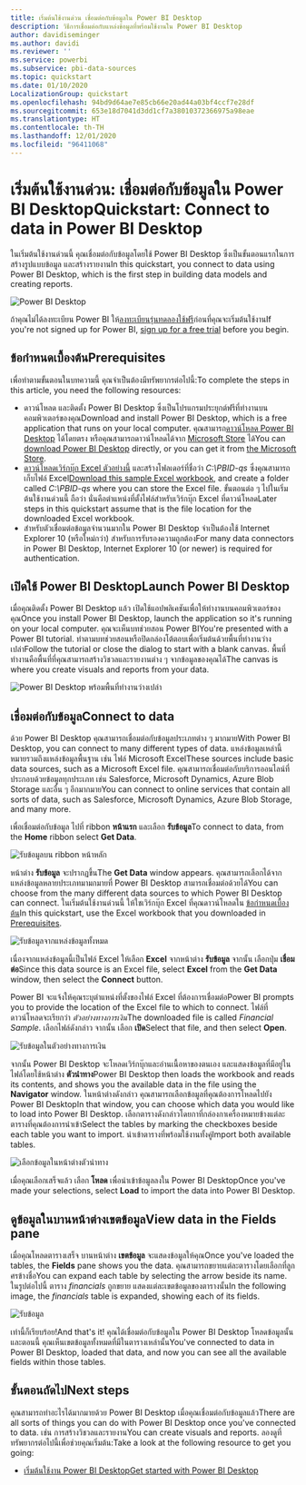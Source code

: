 ```yaml
---
title: เริ่มต้นใช้งานด่วน เชื่อมต่อกับข้อมูลใน Power BI Desktop
description: วิธีการเชื่อมต่อกับแหล่งข้อมูลที่พร้อมใช้งานใน Power BI Desktop
author: davidiseminger
ms.author: davidi
ms.reviewer: ''
ms.service: powerbi
ms.subservice: pbi-data-sources
ms.topic: quickstart
ms.date: 01/10/2020
LocalizationGroup: quickstart
ms.openlocfilehash: 94bd9d64ae7e85cb66e20ad44a03bf4ccf7e28df
ms.sourcegitcommit: 653e18d7041d3dd1cf7a38010372366975a98eae
ms.translationtype: HT
ms.contentlocale: th-TH
ms.lasthandoff: 12/01/2020
ms.locfileid: "96411068"
---
```

# <a name="quickstart-connect-to-data-in-power-bi-desktop"></a><span data-ttu-id="16c3c-103">เริ่มต้นใช้งานด่วน: เชื่อมต่อกับข้อมูลใน Power BI Desktop</span><span class="sxs-lookup"><span data-stu-id="16c3c-103">Quickstart: Connect to data in Power BI Desktop</span></span>

<span data-ttu-id="16c3c-104">ในเริ่มต้นใช้งานด่วนนี้ คุณเชื่อมต่อกับข้อมูลโดยใช้ Power BI Desktop ซึ่งเป็นขั้นตอนแรกในการสร้างรูปแบบข้อมูล และสร้างรายงาน</span><span class="sxs-lookup"><span data-stu-id="16c3c-104">In this quickstart, you connect to data using Power BI Desktop, which is the first step in building data models and creating reports.</span></span>

![Power BI Desktop](media/desktop-what-is-desktop/what-is-desktop_01.png)

<span data-ttu-id="16c3c-106">ถ้าคุณไม่ได้ลงทะเบียน Power BI ให้[ลงทะเบียนรุ่นทดลองใช้ฟรี](https://app.powerbi.com/signupredirect?pbi_source=web)ก่อนที่คุณจะเริ่มต้นใช้งาน</span><span class="sxs-lookup"><span data-stu-id="16c3c-106">If you're not signed up for Power BI, [sign up for a free trial](https://app.powerbi.com/signupredirect?pbi_source=web) before you begin.</span></span>

## <a name="prerequisites"></a><span data-ttu-id="16c3c-107">ข้อกำหนดเบื้องต้น</span><span class="sxs-lookup"><span data-stu-id="16c3c-107">Prerequisites</span></span>

<span data-ttu-id="16c3c-108">เพื่อทำตามขั้นตอนในบทความนี้ คุณจำเป็นต้องมีทรัพยากรต่อไปนี้:</span><span class="sxs-lookup"><span data-stu-id="16c3c-108">To complete the steps in this article, you need the following resources:</span></span>

* <span data-ttu-id="16c3c-109">ดาวน์โหลด และติดตั้ง Power BI Desktop ซึ่งเป็นโปรแกรมประยุกต์ฟรีที่ทำงานบนคอมพิวเตอร์ของคุณ</span><span class="sxs-lookup"><span data-stu-id="16c3c-109">Download and install Power BI Desktop, which is a free application that runs on your local computer.</span></span> <span data-ttu-id="16c3c-110">คุณสามารถ[ดาวน์โหลด Power BI Desktop](https://powerbi.microsoft.com/desktop) ได้โดยตรง หรือคุณสามารถดาวน์โหลดได้จาก [Microsoft Store](https://aka.ms/pbidesktopstore) ได้</span><span class="sxs-lookup"><span data-stu-id="16c3c-110">You can [download Power BI Desktop](https://powerbi.microsoft.com/desktop) directly, or you can get it from [the Microsoft Store](https://aka.ms/pbidesktopstore).</span></span>
* <span data-ttu-id="16c3c-111">[ดาวน์โหลดเวิร์กบุ๊ก Excel ตัวอย่างนี้](https://go.microsoft.com/fwlink/?LinkID=521962) และสร้างโฟลเดอร์ที่ชื่อว่า *C:\PBID-qs* ซึ่งคุณสามารถเก็บไฟล์ Excel</span><span class="sxs-lookup"><span data-stu-id="16c3c-111">[Download this sample Excel workbook](https://go.microsoft.com/fwlink/?LinkID=521962), and create a folder called *C:\PBID-qs* where you can store the Excel file.</span></span> <span data-ttu-id="16c3c-112">ขั้นตอนต่อ ๆ ไปในเริ่มต้นใช้งานด่วนนี้ ถือว่า นั่นคือตำแหน่งที่ตั้งไฟล์สำหรับเวิร์กบุ๊ก Excel ที่ดาวน์โหลด</span><span class="sxs-lookup"><span data-stu-id="16c3c-112">Later steps in this quickstart assume that is the file location for the downloaded Excel workbook.</span></span>
* <span data-ttu-id="16c3c-113">สำหรับตัวเชื่อมต่อข้อมูลจำนวนมากใน Power BI Desktop จำเป็นต้องใช้ Internet Explorer 10 (หรือใหม่กว่า) สำหรับการรับรองความถูกต้อง</span><span class="sxs-lookup"><span data-stu-id="16c3c-113">For many data connectors in Power BI Desktop, Internet Explorer 10 (or newer) is required for authentication.</span></span>

## <a name="launch-power-bi-desktop"></a><span data-ttu-id="16c3c-114">เปิดใช้ Power BI Desktop</span><span class="sxs-lookup"><span data-stu-id="16c3c-114">Launch Power BI Desktop</span></span>

<span data-ttu-id="16c3c-115">เมื่อคุณติดตั้ง Power BI Desktop แล้ว เปิดใช้แอปพลิเคชันเพื่อให้ทำงานบนคอมพิวเตอร์ของคุณ</span><span class="sxs-lookup"><span data-stu-id="16c3c-115">Once you install Power BI Desktop, launch the application so it's running on your local computer.</span></span> <span data-ttu-id="16c3c-116">คุณจะเห็นบทช่วยสอน Power BI</span><span class="sxs-lookup"><span data-stu-id="16c3c-116">You're presented with a Power BI tutorial.</span></span> <span data-ttu-id="16c3c-117">ทำตามบทช่วยสอนหรือปิดกล่องโต้ตอบเพื่อเริ่มต้นด้วยพื้นที่ทำงานว่างเปล่า</span><span class="sxs-lookup"><span data-stu-id="16c3c-117">Follow the tutorial or close the dialog to start with a blank canvas.</span></span> <span data-ttu-id="16c3c-118">พื้นที่ทำงานคือพื้นที่ที่คุณสามารถสร้างวิชวลและรายงานต่าง ๆ จากข้อมูลของคุณได้</span><span class="sxs-lookup"><span data-stu-id="16c3c-118">The canvas is where you create visuals and reports from your data.</span></span>

![Power BI Desktop พร้อมพื้นที่ทำงานว่างเปล่า](media/desktop-quickstart-connect-to-data/qs-connect-data_01.png)

## <a name="connect-to-data"></a><span data-ttu-id="16c3c-120">เชื่อมต่อกับข้อมูล</span><span class="sxs-lookup"><span data-stu-id="16c3c-120">Connect to data</span></span>

<span data-ttu-id="16c3c-121">ด้วย Power BI Desktop คุณสามารถเชื่อมต่อกับข้อมูลประเภทต่าง ๆ มากมาย</span><span class="sxs-lookup"><span data-stu-id="16c3c-121">With Power BI Desktop, you can connect to many different types of data.</span></span> <span data-ttu-id="16c3c-122">แหล่งข้อมูลเหล่านี้ หมายรวมถึงแหล่งข้อมูลพื้นฐาน เช่น ไฟล์ Microsoft Excel</span><span class="sxs-lookup"><span data-stu-id="16c3c-122">These sources include basic data sources, such as a Microsoft Excel file.</span></span> <span data-ttu-id="16c3c-123">คุณสามารถเชื่อมต่อกับบริการออนไลน์ที่ประกอบด้วยข้อมูลทุกประเภท เช่น Salesforce, Microsoft Dynamics, Azure Blob Storage และอื่น ๆ อีกมากมาย</span><span class="sxs-lookup"><span data-stu-id="16c3c-123">You can connect to online services that contain all sorts of data, such as Salesforce, Microsoft Dynamics, Azure Blob Storage, and many more.</span></span>

<span data-ttu-id="16c3c-124">เพื่อเชื่อมต่อกับข้อมูล ไปที่ ribbon **หน้าแรก** และเลือก **รับข้อมูล**</span><span class="sxs-lookup"><span data-stu-id="16c3c-124">To connect to data, from the **Home** ribbon select **Get Data**.</span></span>

![รับข้อมูลบน ribbon หน้าหลัก](media/desktop-quickstart-connect-to-data/qs-connect-data_02.png)

<span data-ttu-id="16c3c-126">หน้าต่าง **รับข้อมูล** จะปรากฏขึ้น</span><span class="sxs-lookup"><span data-stu-id="16c3c-126">The **Get Data** window appears.</span></span> <span data-ttu-id="16c3c-127">คุณสามารถเลือกได้จากแหล่งข้อมูลหลายประเภทมามกมายที่ Power BI Desktop สามารถเชื่อมต่อด้วยได้</span><span class="sxs-lookup"><span data-stu-id="16c3c-127">You can choose from the many different data sources to which Power BI Desktop can connect.</span></span> <span data-ttu-id="16c3c-128">ในเริ่มต้นใช้งานด่วนนี้ ให้ใชเวิร์กบุ๊ก Excel ที่คุณดาวน์โหลดใน [ข้อกำหนดเบื้องต้น](#prerequisites)</span><span class="sxs-lookup"><span data-stu-id="16c3c-128">In this quickstart, use the Excel workbook that you downloaded in [Prerequisites](#prerequisites).</span></span>

![รับข้อมูลจากแหล่งข้อมูลทั้งหมด](media/desktop-quickstart-connect-to-data/qs-connect-data_03.png)

<span data-ttu-id="16c3c-130">เนื่องจากแหล่งข้อมูลนี้เป็นไฟล์ Excel ให้เลือก **Excel** จากหน้าต่าง **รับข้อมูล** จากนั้น เลือกปุ่ม **เชื่อมต่อ**</span><span class="sxs-lookup"><span data-stu-id="16c3c-130">Since this data source is an Excel file, select **Excel** from the **Get Data** window, then select the **Connect** button.</span></span>

<span data-ttu-id="16c3c-131">Power BI จะแจ้งให้คุณระบุตำแหน่งที่ตั้งของไฟล์ Excel ที่ต้องการเชื่อมต่อ</span><span class="sxs-lookup"><span data-stu-id="16c3c-131">Power BI prompts you to provide the location of the Excel file to which to connect.</span></span> <span data-ttu-id="16c3c-132">ไฟล์ที่ดาวน์โหลดจะเรียกว่า *ตัวอย่างทางการเงิน*</span><span class="sxs-lookup"><span data-stu-id="16c3c-132">The downloaded file is called *Financial Sample*.</span></span> <span data-ttu-id="16c3c-133">เลือกไฟล์ดังกล่าว จากนั้น เลือก **เปิด**</span><span class="sxs-lookup"><span data-stu-id="16c3c-133">Select that file, and then select **Open**.</span></span>

![รับข้อมูลในตัวอย่างทางการเงิน](media/desktop-quickstart-connect-to-data/qs-connect-data_04.png)

<span data-ttu-id="16c3c-135">จากนั้น Power BI Desktop จะโหลดเวิร์กบุ๊กและอ่านเนื้อหาของตนเอง และแสดงข้อมูลที่มีอยู่ในไฟล์โดยใช้หน้าต่าง **ตัวนำทาง**</span><span class="sxs-lookup"><span data-stu-id="16c3c-135">Power BI Desktop then loads the workbook and reads its contents, and shows you the available data in the file using the **Navigator** window.</span></span> <span data-ttu-id="16c3c-136">ในหน้าต่างดังกล่าว คุณสามารถเลือกข้อมูลที่คุณต้องการโหลดไปยัง Power BI Desktop</span><span class="sxs-lookup"><span data-stu-id="16c3c-136">In that window, you can choose which data you would like to load into Power BI Desktop.</span></span> <span data-ttu-id="16c3c-137">เลือกตารางดังกล่าวโดยกาที่กล่องกาเครื่องหมายข้างแต่ละตารางที่คุณต้องการนำเข้า</span><span class="sxs-lookup"><span data-stu-id="16c3c-137">Select the tables by marking the checkboxes beside each table you want to import.</span></span> <span data-ttu-id="16c3c-138">นำเข้าตารางที่พร้อมใช้งานทั้งคู่</span><span class="sxs-lookup"><span data-stu-id="16c3c-138">Import both available tables.</span></span>

![เลือกข้อมูลในหน้าต่างตัวนำทาง](media/desktop-quickstart-connect-to-data/qs-connect-data_05.png)

<span data-ttu-id="16c3c-140">เมื่อคุณเลือกเสร็จแล้ว เลือก **โหลด** เพื่อนำเข้าข้อมูลลงใน Power BI Desktop</span><span class="sxs-lookup"><span data-stu-id="16c3c-140">Once you've made your selections, select **Load** to import the data into Power BI Desktop.</span></span>

## <a name="view-data-in-the-fields-pane"></a><span data-ttu-id="16c3c-141">ดูข้อมูลในบานหน้าต่างเขตข้อมูล</span><span class="sxs-lookup"><span data-stu-id="16c3c-141">View data in the Fields pane</span></span>

<span data-ttu-id="16c3c-142">เมื่อคุณโหลดตารางเสร็จ บานหน้าต่าง **เขตข้อมูล** จะแสดงข้อมูลให้คุณ</span><span class="sxs-lookup"><span data-stu-id="16c3c-142">Once you've loaded the tables, the **Fields** pane shows you the data.</span></span> <span data-ttu-id="16c3c-143">คุณสามารถขยายแต่ละตารางโดยเลือกที่ลูกศรข้างชื่อ</span><span class="sxs-lookup"><span data-stu-id="16c3c-143">You can expand each table by selecting the arrow beside its name.</span></span> <span data-ttu-id="16c3c-144">ในรูปต่อไปนี้ ตาราง *financials* ถูกขยาย แสดงแต่ละเขตข้อมูลของตารางนั้น</span><span class="sxs-lookup"><span data-stu-id="16c3c-144">In the following image, the *financials* table is expanded, showing each of its fields.</span></span>

![รับข้อมูล](media/desktop-quickstart-connect-to-data/qs-connect-data_06.png)

<span data-ttu-id="16c3c-146">เท่านี้ก็เรียบร้อย!</span><span class="sxs-lookup"><span data-stu-id="16c3c-146">And that's it!</span></span> <span data-ttu-id="16c3c-147">คุณได้เชื่อมต่อกับข้อมูลใน Power BI Desktop โหลดข้อมูลนั้น และตอนนี้ คุณเห็นเขตข้อมูลทั้งหมดที่มีในตารางเหล่านั้น</span><span class="sxs-lookup"><span data-stu-id="16c3c-147">You've connected to data in Power BI Desktop, loaded that data, and now you can see all the available fields within those tables.</span></span>

## <a name="next-steps"></a><span data-ttu-id="16c3c-148">ขั้นตอนถัดไป</span><span class="sxs-lookup"><span data-stu-id="16c3c-148">Next steps</span></span>

<span data-ttu-id="16c3c-149">คุณสามารถทำอะไรได้มากมายด้วย Power BI Desktop เมื่อคุณเชื่อมต่อกับข้อมูลแล้ว</span><span class="sxs-lookup"><span data-stu-id="16c3c-149">There are all sorts of things you can do with Power BI Desktop once you've connected to data.</span></span> <span data-ttu-id="16c3c-150">เช่น การสร้างวิชวลและรายงาน</span><span class="sxs-lookup"><span data-stu-id="16c3c-150">You can create visuals and reports.</span></span> <span data-ttu-id="16c3c-151">ลองดูที่ทรัพยากรต่อไปนี้เพื่อช่วยคุณเริ่มต้น:</span><span class="sxs-lookup"><span data-stu-id="16c3c-151">Take a look at the following resource to get you going:</span></span>

* [<span data-ttu-id="16c3c-152">เริ่มต้นใช้งาน Power BI Desktop</span><span class="sxs-lookup"><span data-stu-id="16c3c-152">Get started with Power BI Desktop</span></span>](../fundamentals/desktop-getting-started.md)
